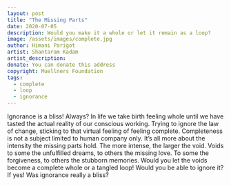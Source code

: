 ```yaml
---
layout: post
title: "The Missing Parts"
date: 2020-07-05
description: Would you make it a whole or let it remain as a loop?
image: /assets/images/complete.jpg
author: Himani Parigot
artist: Shantaram Kadam
artist_description:
donate: You can donate this address
copyright: Muellners Foundation
tags:
  - complete
  - loop
  - ignorance
---
```


Ignorance is a bliss! Always?
In life we take birth feeling whole until we have tasted the actual reality of our conscious working. Trying to ignore the law of change, sticking to that virtual feeling of feeling complete.
Completeness is not a subject limited to human company only. It’s all more about the intensity the missing parts hold.
The more intense, the larger the void.
Voids to some the unfulfilled dreams, to others the missing love.
To some the forgiveness, to others the stubborn memories.
Would you let the voids become a complete whole or a tangled loop!
Would you be able to ignore it? If yes!
Was ignorance really a bliss?
